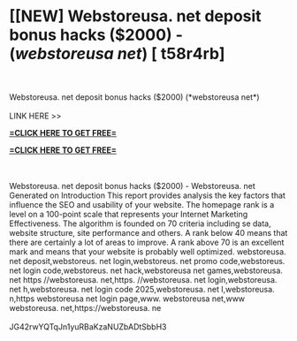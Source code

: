 # [[NEW] Webstoreusa. net deposit bonus hacks ($2000) - (*webstoreusa net*) [ t58r4rb]
<br>
<br>Webstoreusa. net deposit bonus hacks ($2000) (*webstoreusa net*)
<br>
<br>LINK HERE >> 

**[=CLICK HERE TO GET FREE=](https://www.google.com/url?q=https%3A%2F%2Fappbitly.com%2FuxHKU)**


**[=CLICK HERE TO GET FREE=](https://www.google.com/url?q=https%3A%2F%2Fappbitly.com%2FuxHKU)**


<br>
<br>Webstoreusa. net deposit bonus hacks ($2000) - Webstoreusa. net Generated on Introduction This report provides analysis the key factors that influence the SEO and usability of your website.  The homepage rank is a level on a 100-point scale that represents your Internet Marketing Effectiveness.  The algorithm is founded on 70 criteria including se data, website structure, site performance and others.  A rank below 40 means that there are certainly a lot of areas to improve.  A rank above 70 is an excellent mark and means that your website is probably well optimized.  webstoreusa. net deposit,webstoreus. net login,webstoreus. net promo code,webstoreus. net login code,webstoreus. net hack,webstoreusa net games,webstoreusa. net https //webstoreusa. net,https. //webstoreusa. net login,webstoreusa. net h,webstoreusa. net login code 2025,webstoreusa. net l,webstoreusa. n,https webstoreusa net login page,www. webstoreusa net,www webstoreusa. net,https://webstoreusa. ne
<br>
<br>JG42rwYQTqJn1yuRBaKzaNUZbADtSbbH3
<br>
